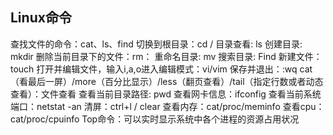 ## Linux命令
查找文件的命令：cat、ls、find
切换到根目录：cd /
目录查看: ls
创建目录: mkdir
删除当前目录下的文件：rm：
重命名目录: mv
搜索目录: Find
新建文件：touch
打开并编辑文件，输入i,a,o进入编辑模式：vi/vim
保存并退出：:wq
cat（看最后一屏）/more（百分比显示）/less（翻页查看）/tail（指定行数或者动态查看）：文件查看
查看当前目录路径: pwd
查看网卡信息：ifconfig
查看当前系统端口：netstat -an
清屏：ctrl+l / clear
查看内存：cat/proc/meminfo
查看cpu：cat/proc/cpuinfo
Top命令：可以实时显示系统中各个进程的资源占用状况


